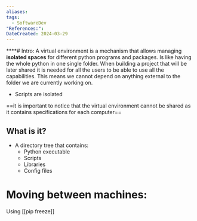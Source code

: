 ```yaml
---
aliases: 
tags:
  - SoftwareDev
"References:": 
DateCreated: 2024-03-29
---
```

****# Intro: 
A virtual environment is a mechanism that allows managing **isolated spaces** for different python programs and packages.
Is like having the whole python in one single folder. When building a project that will be later shared it is needed for all the users to be able to use all the capabilities. This means we cannot depend on anything external to the folder we are currently working on. 
+ Scripts are isolated

==it is important to notice that the virtual environment cannot be shared as it contains specifications for each computer== 
## What is it? 
+ A directory tree that contains: 
	+ Python executable
	+ Scripts
	+ Libraries
	+ Config files 

# Moving between machines: 
Using [[pip freeze]]